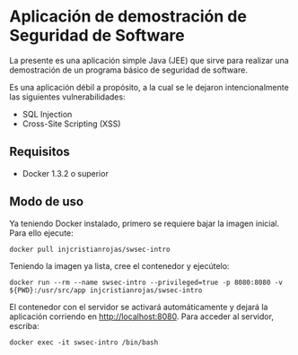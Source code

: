 # Aplicación de demostración de Seguridad de Software

La presente es una aplicación simple Java (JEE) que sirve para
realizar una demostración de un programa básico de seguridad de software.

Es una aplicación débil a propósito, a la cual se le dejaron intencionalmente
las siguientes vulnerabilidades:

* SQL Injection
* Cross-Site Scripting (XSS)

## Requisitos

* Docker 1.3.2 o superior

## Modo de uso

Ya teniendo Docker instalado, primero se requiere bajar la imagen inicial.
Para ello ejecute:

    docker pull injcristianrojas/swsec-intro

Teniendo la imagen ya lista, cree el contenedor y ejecútelo:

    docker run --rm --name swsec-intro --privileged=true -p 8080:8080 -v ${PWD}:/usr/src/app injcristianrojas/swsec-intro

El contenedor con el servidor se activará automáticamente y dejará la
aplicación corriendo en <http://localhost:8080>. Para acceder al servidor,
escriba:

    docker exec -it swsec-intro /bin/bash
